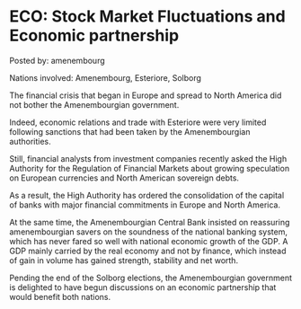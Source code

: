 # ECO: Stock Market Fluctuations and Economic partnership

Posted by: amenembourg

Nations involved: Amenembourg, Esteriore, Solborg

The financial crisis that began in Europe and spread to North America did not bother the Amenembourgian government.

Indeed, economic relations and trade with Esteriore were very limited following sanctions that had been taken by the Amenembourgian authorities.

Still, financial analysts from investment companies recently asked the High Authority for the Regulation of Financial Markets about growing speculation on European currencies and North American sovereign debts.

As a result, the High Authority has ordered the consolidation of the capital of banks with major financial commitments in Europe and North America.

At the same time, the Amenembourgian Central Bank insisted on reassuring amenembourgian savers on the soundness of the national banking system, which has never fared so well with national economic growth of the GDP. A GDP mainly carried by the real economy and not by finance, which instead of gain in volume has gained strength, stability and net worth.

Pending the end of the Solborg elections, the Amenembourgian government is delighted to have begun discussions on an economic partnership that would benefit both nations.